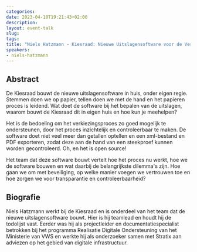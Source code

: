 ```yaml
---
categories:
date: 2023-04-10T19:21:43+02:00
description:
layout: event-talk
slug:
tags:
title: "Niels Hatzmann - Kiesraad: Nieuwe Uitslagensoftware voor de Verkiezingen"
speakers:
- niels-hatzmann
---
```


## Abstract

De Kiesraad bouwt de nieuwe uitslagensoftware in huis, onder eigen regie. Stemmen doen we op papier, tellen doen we met de hand en het papieren proces is leidend. Wat doet de software bij het bepalen van de uitslagen, waarom bouwt de Kiesraad dit in eigen huis en hoe kun je meehelpen? 

Het is de bedoeling om het verkiezingsproces zo goed mogelijk te ondersteunen, door het proces inzichtelijk en controleerbaar te maken. De software doet niet veel meer dan getallen optellen en een xml-bestand en PDF exporteren, zodat deze aan de hand van een steekproef kunnen worden gecontroleerd. Oh, en het is open source!

Het team dat deze software bouwt vertelt hoe het proces nu werkt, hoe we de software bouwen en wat daarbij de belangrijkste dilemma's zijn. Hoe gaan we om met beveiliging, op welke manier voegen we vertrouwen toe en hoe zorgen we voor transparantie en controleerbaarheid?

## Biografie

Niels Hatzmann werkt bij de Kiesraad en is onderdeel van het team dat de nieuwe uitslagensoftware bouwt. Hier is hij teamlead en houdt hij de todolijst vast. Eerder was hij als projectleider en documentatiespecialist betrokken bij het programma Realisatie Digitale Ondersteuning van het Ministerie van VWS en werkte hij als onderzoeker samen met Stratix aan adviezen op het gebied van digitale infrastructuur.
